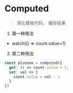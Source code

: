 # Computed

> 简化模板代码， 缓存结果

1. 第一种用法

  - watch(() => count.value+1)

2. 第二种用法

  ```js
  const plusone = computed({
    get: () => count.value + 1;
    set: val => {
      count.value = val - 1
    }
  })
  ```